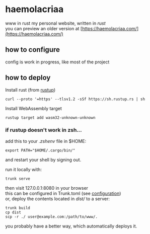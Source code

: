 # haemolacriaa
www in rust
my personal website, written in *rust*  
you can preview an older version at [https://haemolacriaa.com/](https://haemolacriaa.com/)  
  
## how to configure
config is work in progress, like most of the project  
  
## how to deploy
Install rust (from [rustup](https://rustup.rs/)) 
```
curl --proto '=https' --tlsv1.2 -sSf https://sh.rustup.rs | sh
```
  
Install WebAssembly target  
```
rustup target add wasm32-unknown-unknown
```
  
### if rustup doesn't work in zsh...
add this to your *.zshenv* file in $HOME:  
```
export PATH="$HOME/.cargo/bin/"
```  
and restart your shell by signing out.  
  
run it locally with:  
```
trunk serve
```
then visit 127.0.0.1:8080 in your browser  
this can be configured in Trunk.toml (see [configuration](https://trunkrs.dev/configuration/))  
or, deploy the contents located in *dist/* to a server:  
```
trunk build  
cp dist  
scp -r ./ user@example.com:/path/to/www/.  
```  
you probably have a better way, which automatically deploys it.  

